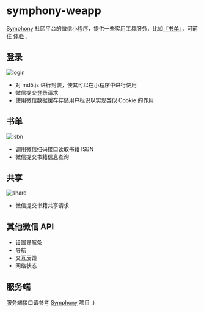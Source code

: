# symphony-weapp

[Symphony](https://github.com/b3log/symphony) 社区平台的微信小程序，提供一些实用工具服务，比如[『书单』](https://hacpai.com/tag/book_share)，可前往 [体验](https://hacpai.com/article/1483598914214) 。
## 登录

![login](https://cloud.githubusercontent.com/assets/873584/21684780/0bc06672-d39a-11e6-9580-5b9839bbc3a6.png)

* 对 md5.js 进行封装，使其可以在小程序中进行使用
* 微信提交登录请求
* 使用微信数据缓存存储用户标识以实现类似 Cookie 的作用

## 书单

![isbn](https://cloud.githubusercontent.com/assets/873584/21684779/0bb8084c-d39a-11e6-99df-1093694ded09.png)

* 调用微信扫码接口读取书籍 ISBN
* 微信提交书籍信息查询

## 共享

![share](https://cloud.githubusercontent.com/assets/873584/21706876/2dc126ba-d405-11e6-9e59-dc3bab775f49.png)

* 微信提交书籍共享请求

## 其他微信 API

* 设置导航条
* 导航
* 交互反馈
* 网络状态

## 服务端

服务端接口请参考 [Symphony](https://github.com/b3log/symphony) 项目 :)
